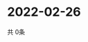 # 2022-02-26
  共 0条

  <!-- BEGIN -->
  <!-- 最后更新时间Sat Feb 26 2022 08:06:36 GMT+0000 (Coordinated Universal Time) -->
  
  <!-- END -->
  
  